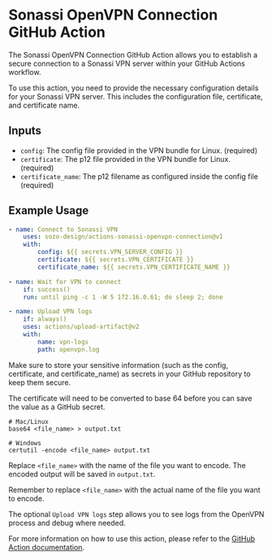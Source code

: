 # Sonassi OpenVPN Connection GitHub Action

The Sonassi OpenVPN Connection GitHub Action allows you to establish a secure connection to a Sonassi VPN server within your GitHub Actions workflow.

To use this action, you need to provide the necessary configuration details for your Sonassi VPN server. This includes the configuration file, certificate, and certificate name. 

## Inputs

- `config`: The config file provided in the VPN bundle for Linux. (required)
- `certificate`: The p12 file provided in the VPN bundle for Linux. (required)
- `certificate_name`: The p12 filename as configured inside the config file (required)

## Example Usage

```yaml
- name: Connect to Sonassi VPN
    uses: sozo-design/actions-sonassi-openvpn-connection@v1
    with:
        config: ${{ secrets.VPN_SERVER_CONFIG }}
        certificate: ${{ secrets.VPN_CERTIFICATE }}
        certificate_name: ${{ secrets.VPN_CERTIFICATE_NAME }}

- name: Wait for VPN to connect
    if: success()
    run: until ping -c 1 -W 5 172.16.0.61; do sleep 2; done

- name: Upload VPN logs
    if: always()
    uses: actions/upload-artifact@v2
    with:
        name: vpn-logs
        path: openvpn.log
```

Make sure to store your sensitive information (such as the config, certificate, and certificate_name) as secrets in your GitHub repository to keep them secure. 

The certificate will need to be converted to base 64 before you can save the value as a GitHub secret.

```shell
# Mac/Linux
base64 <file_name> > output.txt

# Windows
certutil -encode <file_name> output.txt
```
Replace `<file_name>` with the name of the file you want to encode. The encoded output will be saved in `output.txt`.

Remember to replace `<file_name>` with the actual name of the file you want to encode.

The optional `Upload VPN logs` step allows you to see logs from the OpenVPN process and debug where needed.

For more information on how to use this action, please refer to the [GitHub Action documentation](https://docs.github.com/actions).

